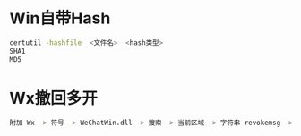 # Win自带Hash
```bash
certutil -hashfile  <文件名>  <hash类型>
SHA1
MD5
```

# Wx撤回多开
```bash
附加 Wx -> 符号 -> WeChatWin.dll -> 搜索 -> 当前区域 -> 字符串 revokemsg -> 汇编jmp -> 字符串 WeChat_App_Instance_Identity_Mutex_Name -> 汇编ret -> 生成补丁
```